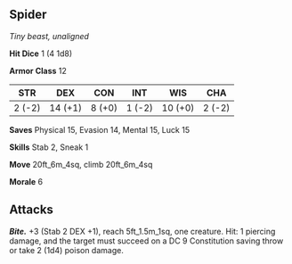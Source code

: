 ## Spider

*Tiny beast, unaligned*

**Hit Dice** 1 (4 1d8)

**Armor Class** 12

| STR     | DEX     | CON     | INT     | WIS     | CHA     |
|---------|---------|---------|---------|---------|---------|
|  2 (-2) | 14 (+1) |  8 (+0) |  1 (-2) | 10 (+0) |  2 (-2) |

**Saves** Physical 15, Evasion 14, Mental 15, Luck 15

**Skills** Stab 2, Sneak 1

**Move** 20ft_6m_4sq, climb 20ft_6m_4sq

**Morale** 6

## Attacks

***Bite.*** +3 (Stab 2 DEX +1), reach 5ft_1.5m_1sq, one creature. Hit: 1 piercing damage, and the target must succeed on a DC 9 Constitution saving throw or take 2 (1d4) poison damage.

